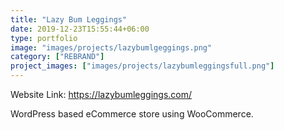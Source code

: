 ```yaml
---
title: "Lazy Bum Leggings"
date: 2019-12-23T15:55:44+06:00
type: portfolio
image: "images/projects/lazybumlgeggings.png"
category: ["REBRAND"]
project_images: ["images/projects/lazybumleggingsfull.png"]
---
```


Website Link: https://lazybumleggings.com/

WordPress based eCommerce store using WooCommerce.
